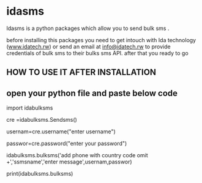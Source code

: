 # idasms 

Idasms is a python packages which allow you to send  bulk sms . 

before installing this packages you need to get intouch with Ida technology (www.idatech.rw) or send an email at info@idatech.rw to provide  credentials of bulk sms to their bulks sms API.
after that  you ready to go

## HOW TO USE IT  AFTER INSTALLATION 
 open your python file and paste below code 
 ----------------------------------------------------------------------------------
import idabulksms

cre =idabulksms.Sendsms()

usernam=cre.username("enter username")

passwor=cre.password("enter your password")

idabulksms.bulksms('add phone with country code omit +','ssmsname','enter message',usernam,passwor)

print(idabulksms.bulksms)




